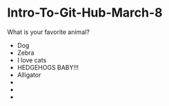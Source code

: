 # Intro-To-Git-Hub-March-8

What is your favorite animal?

- Dog
- Zebra
- I love cats
- HEDGEHOGS BABY!!!
- Alligator 
- 
- 
- 

